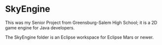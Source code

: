 # SkyEngine
This was my Senior Project from Greensburg-Salem High School; it is a 2D game engine for Java developers.

The SkyEngine folder is an Eclipse workspace for Eclipse Mars or newer.
